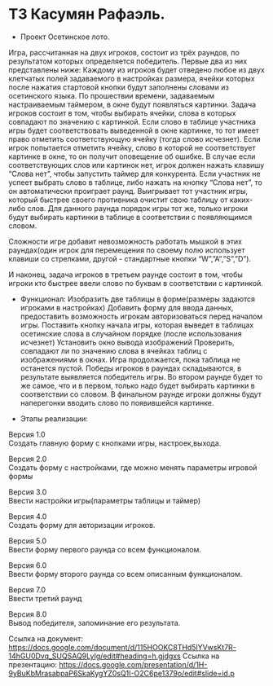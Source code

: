 # ТЗ Касумян Рафаэль.

* Проект Осетинское лото.

Игра, рассчитанная на двух игроков, состоит из трёх раундов, по результатом которых определяется победитель. Первые два из них представлены ниже: 
Каждому из игроков будет отведено любое из двух клетчатых полей задаваемого в настройках размера, ячейки которых после нажатия стартовой кнопки будут заполнены словами из осетинского языка. По прошествии времени, задаваемым настраиваемым таймером, в окне будут появляться картинки. Задача игроков состоит в том, чтобы выбирать ячейки, слова в которых совпадают по значению с картинкой. Если слово в таблице участника игры будет соответствовать выведенной в окне картинке, то тот имеет право отметить соответствующую ячейку (тогда слово исчезнет). Если игрок попытается отметить ячейку, слово в которой не соответствует картинке в окне, то он получит оповещение об ошибке. В случае если соответствующих слов или картинок нет, игрок должен нажать клавишу “Слова нет”, чтобы запустить таймер для  конкурента. Если участник не успеет выбрать слово в таблице, либо нажать на кнопку “Слова нет”, то он автоматически проиграет  раунд. Выигрывает тот участник игры, который быстрее своего противника очистит свою таблицу от каких-либо слов.
Для данного раунда порядок игры тот же, только игроки будут выбирать картинки в таблице в соответствии с появляющимся словом.


Сложности игре добавит невозможность работать мышкой в этих раундах(один игрок для перемещения по своему полю использует клавиши со стрелками, другой - стандартные кнопки “W”,”A”,”S”,”D”). 

И наконец, задача игроков в третьем раунде состоит в том, чтобы игроки кто быстрее ввели слово по буквам в соответствии с картинкой.

* Функционал:
Изобразить две таблицы в форме(размеры задаются игроками в настройках)
Добавить форму для ввода данных, предоставить возможность игрокам авторизоваться перед началом игры.
Поставить кнопку начала игры, которая выведет в таблицах осетинские слова в случайном порядке (после использования исчезнет)
Установить окно вывода изображений
Проверить, совпадают ли по значению слова в ячейках таблиц с изображениями в окнах. Игра продолжается, пока таблица не останется пустой.
Победы игроков в раундах складываются, в результате выявляется победитель игры.
Во втором раунде будет то же самое, что и в первом, только надо будет выбирать картинки в соответствии со словом.
В финальном раунде игроки должны будут наперегонки вводить слово по появившейся картинке.


* Этапы реализации:

Версия 1.0  
Создать главную форму с кнопками игры, настроек,выхода.

Версия 2.0  
Создать форму с настройками, где можно менять параметры игровой формы

Версия 3.0  
Ввести настройки игры(параметры таблицы и таймер)

Версия 4.0  
Создать форму для авторизации игроков. 

Версия 5.0  
Ввести форму первого раунда со всем функционалом.

Версия 6.0  
Ввести форму второго раунда со всем описанным функционалом.

Версия 7.0  
Ввести третий раунд

Версия 8.0  
Вывод победителя, запоминание его результата.

Ссылка на документ: https://docs.google.com/document/d/115HOOKC8THd5lYVwsKt7R-14hGU0Dvq_SUQSAQ9LyIg/edit#heading=h.gjdgxs
Ссылка на презентацию: https://docs.google.com/presentation/d/1H-9yBuKbMrasabpaP6SkaKygYZ0sQ1I-O2C6pe1379o/edit#slide=id.p


      
